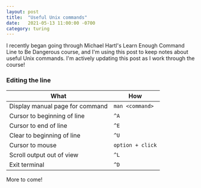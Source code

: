 ```yaml
---
layout: post
title:  "Useful Unix commands"
date:   2021-05-13 11:00:00 -0700
category: turing
---
```


I recently began going through Michael Hartl's Learn Enough Command Line to Be Dangerous course, and I'm using this post to keep notes about useful Unix commands. I'm actively updating this post as I work through the course!

### Editing the line

| What | How |
| --- | --- |
| Display manual page for command | `man <command>` |
| Cursor to beginning of line | `^A` |
| Cursor to end of line | `^E` |
| Clear to beginning of line | `^U` |
| Cursor to mouse | `option + click` |
| Scroll output out of view | `^L` |
| Exit terminal | `^D` |

More to come!
